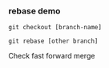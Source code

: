 ### rebase demo

`git checkout [branch-name]`

`git rebase [other branch]`


Check fast forward merge
